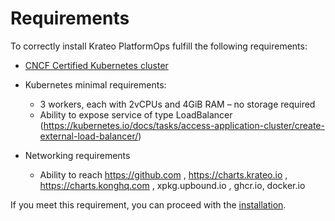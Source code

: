 # Requirements

To correctly install Krateo PlatformOps fulfill the following requirements:

- [CNCF Certified Kubernetes cluster](https://landscape.cncf.io/card-mode?category=platform&grouping=category)

- Kubernetes minimal requirements:
    * 3 workers, each with 2vCPUs and 4GiB RAM – no storage required
    * Ability to expose service of type LoadBalancer (https://kubernetes.io/docs/tasks/access-application-cluster/create-external-load-balancer/)

- Networking requirements
    * Ability to reach https://github.com , https://charts.krateo.io , https://charts.konghq.com , xpkg.upbound.io , ghcr.io, docker.io

If you meet this requirement, you can proceed with the [installation](./cli/cli-overview.md#installing-the-krateo-cli).
